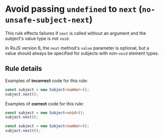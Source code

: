 # Avoid passing `undefined` to `next` (`no-unsafe-subject-next`)

This rule effects failures if `next` is called without an argument and the subject's value type is not `void`.

In RxJS version 6, the `next` method's `value` parameter is optional, but a value should always be specified for subjects with non-`void` element types.

## Rule details

Examples of **incorrect** code for this rule:

```ts
const subject = new Subject<number>();
subject.next();
```

Examples of **correct** code for this rule:

```ts
const subject = new Subject<void>();
subject.next();
```

```ts
const subject = new Subject<number>();
subject.next(0);
```
